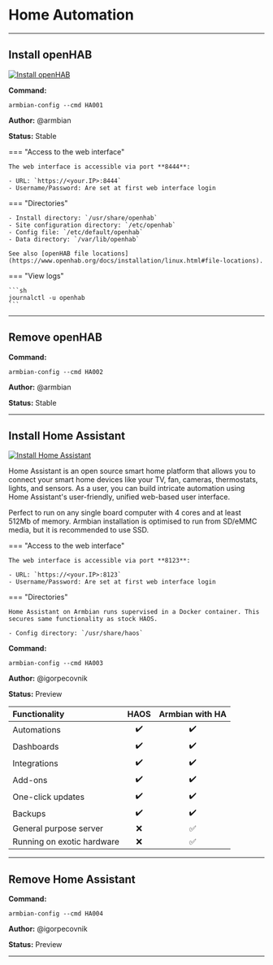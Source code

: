 # Home Automation


***

## Install openHAB

<!--- section image START from tools/include/images/HA001.png --->
[![Install openHAB](/images/HA001.png)](#)
<!--- section image STOP from tools/include/images/HA001.png --->

**Command:** 
~~~
armbian-config --cmd HA001
~~~

**Author:** @armbian

**Status:** Stable


<!--- footer START from tools/include/markdown/HA001-footer.md --->
=== "Access to the web interface"

    The web interface is accessible via port **8444**:

    - URL: `https://<your.IP>:8444`
    - Username/Password: Are set at first web interface login

=== "Directories"

    - Install directory: `/usr/share/openhab`
    - Site configuration directory: `/etc/openhab`
    - Config file: `/etc/default/openhab`
    - Data directory: `/var/lib/openhab`

    See also [openHAB file locations](https://www.openhab.org/docs/installation/linux.html#file-locations).

=== "View logs"

    ```sh
    journalctl -u openhab
    ```

<!--- footer STOP from tools/include/markdown/HA001-footer.md --->



***

## Remove openHAB
**Command:** 
~~~
armbian-config --cmd HA002
~~~

**Author:** @armbian

**Status:** Stable



***

## Install Home Assistant

<!--- section image START from tools/include/images/HA003.png --->
[![Install Home Assistant](/images/HA003.png)](#)
<!--- section image STOP from tools/include/images/HA003.png --->


<!--- header START from tools/include/markdown/HA003-header.md --->
Home Assistant is an open source smart home platform that allows you to connect your smart home devices like your TV, fan, cameras, thermostats, lights, and sensors. As a user, you can build intricate automation using Home Assistant's user-friendly, unified web-based user interface.

Perfect to run on any single board computer with 4 cores and at least 512Mb of memory. Armbian installation is optimised to run from SD/eMMC media, but it is recommended to use SSD.

=== "Access to the web interface"

    The web interface is accessible via port **8123**:

    - URL: `https://<your.IP>:8123`
    - Username/Password: Are set at first web interface login

=== "Directories"

    Home Assistant on Armbian runs supervised in a Docker container. This secures same functionality as stock HAOS.

    - Config directory: `/usr/share/haos`

<!--- header STOP from tools/include/markdown/HA003-header.md --->

**Command:** 
~~~
armbian-config --cmd HA003
~~~

**Author:** @igorpecovnik

**Status:** Preview


<!--- footer START from tools/include/markdown/HA003-footer.md --->
|Functionality|HAOS|Armbian with HA|
|:--|:--:|:--:|
|Automations|:heavy_check_mark:|:heavy_check_mark:|:heavy_check_mark:|
|Dashboards|:heavy_check_mark:|:heavy_check_mark:|:heavy_check_mark:|
|Integrations|:heavy_check_mark:|:heavy_check_mark:|:heavy_check_mark:|
|Add-ons|:heavy_check_mark:|:heavy_check_mark:|:heavy_check_mark:|
|One-click updates|:heavy_check_mark:|:heavy_check_mark:|:heavy_check_mark:|
|Backups|:heavy_check_mark:|:heavy_check_mark:|:heavy_check_mark:|
|General purpose server|:x:|:white_check_mark:|
|Running on exotic hardware|:x:|:white_check_mark:|
<!--- footer STOP from tools/include/markdown/HA003-footer.md --->



***

## Remove Home Assistant
**Command:** 
~~~
armbian-config --cmd HA004
~~~

**Author:** @igorpecovnik

**Status:** Preview



***

